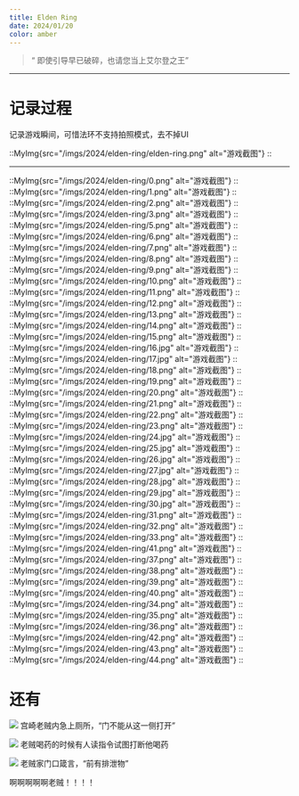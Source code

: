 ```yaml
---
title: Elden Ring
date: 2024/01/20
color: amber
---
```



> “ 即使引导早已破碎，也请您当上艾尔登之王” 

***

# 记录过程

记录游戏瞬间，可惜法环不支持拍照模式，去不掉UI

::MyImg{src="/imgs/2024/elden-ring/elden-ring.png" alt="游戏截图"}
::

***

::MyImg{src="/imgs/2024/elden-ring/0.png" alt="游戏截图"}
::
::MyImg{src="/imgs/2024/elden-ring/1.png" alt="游戏截图"}
::
::MyImg{src="/imgs/2024/elden-ring/2.png" alt="游戏截图"}
::
::MyImg{src="/imgs/2024/elden-ring/3.png" alt="游戏截图"}
::
::MyImg{src="/imgs/2024/elden-ring/5.png" alt="游戏截图"}
::
::MyImg{src="/imgs/2024/elden-ring/6.png" alt="游戏截图"}
::
::MyImg{src="/imgs/2024/elden-ring/7.png" alt="游戏截图"}
::
::MyImg{src="/imgs/2024/elden-ring/8.png" alt="游戏截图"}
::
::MyImg{src="/imgs/2024/elden-ring/9.png" alt="游戏截图"}
::
::MyImg{src="/imgs/2024/elden-ring/10.png" alt="游戏截图"}
::
::MyImg{src="/imgs/2024/elden-ring/11.png" alt="游戏截图"}
::
::MyImg{src="/imgs/2024/elden-ring/12.png" alt="游戏截图"}
::
::MyImg{src="/imgs/2024/elden-ring/13.png" alt="游戏截图"}
::
::MyImg{src="/imgs/2024/elden-ring/14.png" alt="游戏截图"}
::
::MyImg{src="/imgs/2024/elden-ring/15.png" alt="游戏截图"}
::
::MyImg{src="/imgs/2024/elden-ring/16.jpg" alt="游戏截图"}
::
::MyImg{src="/imgs/2024/elden-ring/17.jpg" alt="游戏截图"}
::
::MyImg{src="/imgs/2024/elden-ring/18.png" alt="游戏截图"}
::
::MyImg{src="/imgs/2024/elden-ring/19.png" alt="游戏截图"}
::
::MyImg{src="/imgs/2024/elden-ring/20.png" alt="游戏截图"}
::
::MyImg{src="/imgs/2024/elden-ring/21.png" alt="游戏截图"}
::
::MyImg{src="/imgs/2024/elden-ring/22.png" alt="游戏截图"}
::
::MyImg{src="/imgs/2024/elden-ring/23.png" alt="游戏截图"}
::
::MyImg{src="/imgs/2024/elden-ring/24.jpg" alt="游戏截图"}
::
::MyImg{src="/imgs/2024/elden-ring/25.jpg" alt="游戏截图"}
::
::MyImg{src="/imgs/2024/elden-ring/26.jpg" alt="游戏截图"}
::
::MyImg{src="/imgs/2024/elden-ring/27.jpg" alt="游戏截图"}
::
::MyImg{src="/imgs/2024/elden-ring/28.jpg" alt="游戏截图"}
::
::MyImg{src="/imgs/2024/elden-ring/29.jpg" alt="游戏截图"}
::
::MyImg{src="/imgs/2024/elden-ring/30.jpg" alt="游戏截图"}
::
::MyImg{src="/imgs/2024/elden-ring/31.png" alt="游戏截图"}
::
::MyImg{src="/imgs/2024/elden-ring/32.png" alt="游戏截图"}
::
::MyImg{src="/imgs/2024/elden-ring/33.png" alt="游戏截图"}
::
::MyImg{src="/imgs/2024/elden-ring/41.png" alt="游戏截图"}
::
::MyImg{src="/imgs/2024/elden-ring/37.png" alt="游戏截图"}
::
::MyImg{src="/imgs/2024/elden-ring/38.png" alt="游戏截图"}
::
::MyImg{src="/imgs/2024/elden-ring/39.png" alt="游戏截图"}
::
::MyImg{src="/imgs/2024/elden-ring/40.png" alt="游戏截图"}
::
::MyImg{src="/imgs/2024/elden-ring/34.png" alt="游戏截图"}
::
::MyImg{src="/imgs/2024/elden-ring/35.png" alt="游戏截图"}
::
::MyImg{src="/imgs/2024/elden-ring/36.png" alt="游戏截图"}
::
::MyImg{src="/imgs/2024/elden-ring/42.png" alt="游戏截图"}
::
::MyImg{src="/imgs/2024/elden-ring/43.png" alt="游戏截图"}
::
::MyImg{src="/imgs/2024/elden-ring/44.png" alt="游戏截图"}
::

# 还有

![](/emoji/xl.webp) 宫崎老贼内急上厕所，“门不能从这一侧打开”

![](/emoji/xl.webp) 老贼喝药的时候有人读指令试图打断他喝药

![](/emoji/xl.webp) 老贼家门口箴言，“前有排泄物”

啊啊啊啊啊老贼！！！！